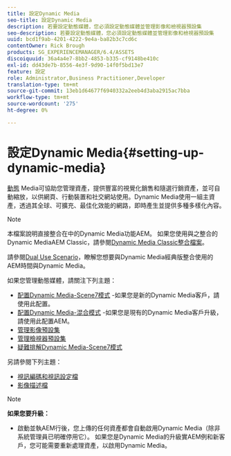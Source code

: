 ```yaml
---
title: 設定Dynamic Media
seo-title: 設定Dynamic Media
description: 若要設定動態媒體，您必須設定動態媒體並管理影像和檢視器預設集
seo-description: 若要設定動態媒體，您必須設定動態媒體並管理影像和檢視器預設集
uuid: bcd1f9ab-4201-4222-9e4a-ba82b3c7cd6c
contentOwner: Rick Brough
products: SG_EXPERIENCEMANAGER/6.4/ASSETS
discoiquuid: 36a4a4e7-8bb2-4853-b335-cf9148be410c
exl-id: dd43de7b-8556-4e3f-9d90-14f0f5bd13e7
feature: 設定
role: Administrator,Business Practitioner,Developer
translation-type: tm+mt
source-git-commit: 13eb1d64677f6940332a2eeb4d3aba2915ac7bba
workflow-type: tm+mt
source-wordcount: '275'
ht-degree: 0%

---
```


# 設定Dynamic Media{#setting-up-dynamic-media}

[動態](https://www.adobe.com/solutions/web-experience-management/dynamic-media.html) Media可協助您管理資產，提供豐富的視覺化銷售和隨選行銷資產，並可自動縮放，以供網頁、行動裝置和社交網站使用。Dynamic Media使用一組主資產，透過其全球、可擴充、最佳化效能的網路，即時產生並提供多種多樣化內容。

>[!NOTE]
>
>本檔案說明直接整合在中的Dynamic Media功能AEM。 如果您使用與之整合的Dynamic MediaAEM Classic，請參閱[Dynamic Media Classic整合檔案](/help/sites-administering/scene7.md)。
>
>請參閱[Dual Use Scenario](/help/sites-administering/scene7.md#dual-use-scenario)，瞭解您想要與Dynamic Media經典版整合使用的AEM時間與Dynamic Media。

如果您管理動態媒體，請關注下列主題：

* [配置Dynamic Media-Scene7模式](config-dms7.md) -如果您是新的Dynamic Media客戶，請使用此配置。
* [配置Dynamic Media-混合模式](config-dynamic.md) -如果您是現有的Dynamic Media客戶升級，請使用此配置AEM。
* [管理影像預設集](managing-image-presets.md)
* [管理檢視器預設集](managing-viewer-presets.md)
* [疑難排解Dynamic Media-Scene7模式](troubleshoot-dms7.md)

另請參閱下列主題：

* [視訊編碼和視訊設定檔](video-profiles.md)
* [影像描述檔](image-profiles.md)

>[!NOTE]
>
>**如果您要升級：**
>
>* 啟動並執AEM行後，您上傳的任何資產都會自動啟用Dynamic Media（除非系統管理員已明確停用它）。 如果您是Dynamic Media的升級實AEM例和新客戶，您可能需要重新處理資產，以啟用Dynamic Media。

